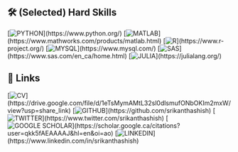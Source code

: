 ## 🛠️ (Selected) Hard Skills
[![PYTHON](https://img.shields.io/badge/PYTHON-rgba(7,22,24,1)?style=for-the-badge&logo=&logoColor=white)](https://www.python.org/)
[![MATLAB](https://img.shields.io/badge/MATLAB-rgba(7,22,24,1)?style=for-the-badge&logo=&logoColor=white)](https://www.mathworks.com/products/matlab.html)
[![R](https://img.shields.io/badge/R-rgba(7,22,24,1)?style=for-the-badge&logo=&logoColor=white)](https://www.r-project.org/)
[![MYSQL](https://img.shields.io/badge/MYSQL-rgba(7,22,24,1)?style=for-the-badge&logo=&logoColor=white)](https://www.mysql.com/)
[![SAS](https://img.shields.io/badge/SAS-rgba(7,22,24,1)?style=for-the-badge&logo=&logoColor=white)](https://www.sas.com/en_ca/home.html)
[![JULIA](https://img.shields.io/badge/JULIA-rgba(7,22,24,1)?style=for-the-badge&logo=&logoColor=white)](https://julialang.org/)

## 🔗 Links
[![CV](https://img.shields.io/badge/CV-rgba(68,1,84,1)?style=for-the-badge&logo=&logoColor=white)](https://drive.google.com/file/d/1eTsMymAMtL32sl0dlsmufONbOKIm2mxW/view?usp=share_link)
[![GITHUB](https://img.shields.io/badge/GITHUB-rgba(68,1,84,1)?style=for-the-badge&logo=GITHUB)](https://github.com/srikanthashish)
[![TWITTER](https://img.shields.io/badge/TWITTER-rgba(68,1,84,1)?style=for-the-badge&logo=TWITTER&logoColor=white)](https://www.twitter.com/srikanthashish)
[![GOOGLE SCHOLAR](https://img.shields.io/badge/GOOGLE%20SCHOLAR-rgba(68,1,84,1)?style=for-the-badge&logo=GOOGLESCHOLAR&logoColor=white)](https://scholar.google.ca/citations?user=qkk5fAEAAAAJ&hl=en&oi=ao)
[![LINKEDIN](https://img.shields.io/badge/LINKEDIN-rgba(68,1,84,1)?style=for-the-badge&logo=LINKEDIN&logoColor=white)](https://www.linkedin.com/in/srikanthashish)
